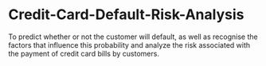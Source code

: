 # Credit-Card-Default-Risk-Analysis
To predict whether or not the customer will default, as well as recognise the factors that influence this probability and analyze the risk associated with the payment of credit card bills by customers.
